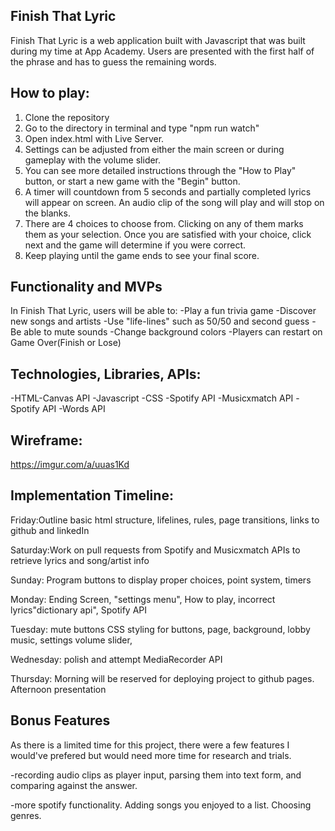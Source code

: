 ## Finish That Lyric
Finish That Lyric is a web application built with Javascript that was built during my time at App Academy. Users are presented with the first half of the phrase and has to guess the remaining words.

## How to play:
1) Clone the repository
2) Go to the directory in terminal and type "npm run watch"
3) Open index.html with Live Server.
4) Settings can be adjusted from either the main screen or during gameplay with the volume slider.
5) You can see more detailed instructions through the "How to Play" button, or start a new game with the "Begin" button.
6) A timer will countdown from 5 seconds and partially completed lyrics will appear on screen. An audio clip of the song will play and will stop on the blanks.
7) There are 4 choices to choose from. Clicking on any of them marks them as your selection. Once you are satisfied with your choice, click next and the game will determine if you were correct.
8) Keep playing until the game ends to see your final score.

## Functionality and MVPs
In Finish That Lyric, users will be able to:
-Play a fun trivia game
-Discover new songs and artists
-Use "life-lines" such as 50/50 and second guess
-Be able to mute sounds
-Change background colors
-Players can restart on Game Over(Finish or Lose)

## Technologies, Libraries, APIs:
-HTML-Canvas API
-Javascript
-CSS
-Spotify API
-Musicxmatch API
-Spotify API
-Words API

## Wireframe:
https://imgur.com/a/uuas1Kd

## Implementation Timeline:
Friday:Outline basic html structure, lifelines, rules, page transitions, links to github and linkedIn
  
Saturday:Work on pull requests from Spotify and Musicxmatch APIs to retrieve lyrics and song/artist info  

Sunday: Program buttons to display proper choices, point system, timers

Monday:  Ending Screen, "settings menu", How to play, incorrect lyrics"dictionary api", Spotify API

Tuesday:  mute buttons CSS styling for buttons, page, background, lobby music, settings volume slider,

Wednesday: polish and attempt MediaRecorder API

Thursday: Morning will be reserved for deploying project to github pages. Afternoon presentation  

## Bonus Features
As there is a limited time for this project, there were a few features I would've prefered but would need more time for research and trials.

-recording audio clips as player input, parsing them into text form, and comparing against the answer.

-more spotify functionality. Adding songs you enjoyed to a list. Choosing genres.